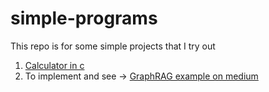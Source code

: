 # simple-programs

This repo is for some simple projects that I try out 
1. [Calculator in c](https://github.com/abhiknowswhy/simple-programs/tree/main/calculator%20in%20c)
2. To implement and see -> [GraphRAG example on medium](https://medium.com/singapore-gds/from-conventional-rag-to-graph-rag-a0202a1aaca7)
